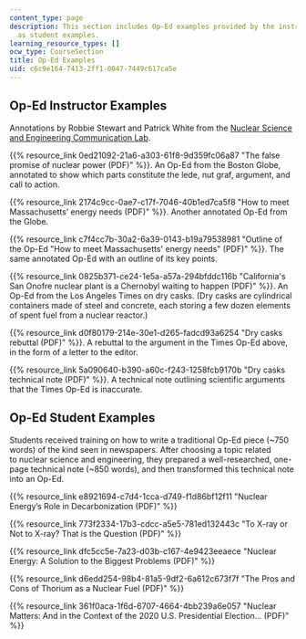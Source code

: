 ```yaml
---
content_type: page
description: This section includes Op-Ed examples provided by the instructors as well
  as student examples.
learning_resource_types: []
ocw_type: CourseSection
title: Op-Ed Examples
uid: c6c9e164-7413-2ff1-0047-7449c617ca5e
---
```


Op-Ed Instructor Examples
-------------------------

Annotations by Robbie Stewart and Patrick White from the [Nuclear Science and Engineering Communication Lab](http://mitcommlab.mit.edu/nse/about-the-lab/).

{{% resource_link 0ed21092-21a6-a303-61f8-9d359fc06a87 "The false promise of nuclear power (PDF)" %}}. An Op-Ed from the Boston Globe, annotated to show which parts constitute the lede, nut graf, argument, and call to action.

{{% resource_link 2174c9cc-0ae7-c17f-7046-40b1ed7ca5f8 "How to meet Massachusetts’ energy needs (PDF)" %}}. Another annotated Op-Ed from the Globe.

{{% resource_link c7f4cc7b-30a2-6a39-0143-b19a79538981 "Outline of the Op-Ed \"How to meet Massachusetts' energy needs\" (PDF)" %}}. The same annotated Op-Ed with an outline of its key points.

{{% resource_link 0825b371-ce24-1e5a-a57a-294bfddc116b "California's San Onofre nuclear plant is a Chernobyl waiting to happen (PDF)" %}}. An Op-Ed from the Los Angeles Times on dry casks. (Dry casks are cylindrical containers made of steel and concrete, each storing a few dozen elements of spent fuel from a nuclear reactor.)

{{% resource_link d0f80179-214e-30e1-d265-fadcd93a6254 "Dry casks rebuttal (PDF)" %}}. A rebuttal to the argument in the Times Op-Ed above, in the form of a letter to the editor.

{{% resource_link 5a090640-b390-a60c-f243-1258fcb9170b "Dry casks technical note (PDF)" %}}. A technical note outlining scientific arguments that the Times Op-Ed is inaccurate.

Op-Ed Student Examples
----------------------

Students received training on how to write a traditional Op-Ed piece (~750 words) of the kind seen in newspapers. After choosing a topic related to nuclear science and engineering, they prepared a well-researched, one-page technical note (~850 words), and then transformed this technical note into an Op-Ed.

{{% resource_link e8921694-c7d4-1cca-d749-f1d86bf12f11 "Nuclear Energy’s Role in Decarbonization (PDF)" %}}

{{% resource_link 773f2334-17b3-cdcc-a5e5-781ed132443c "To X-ray or Not to X-ray? That is the Question (PDF)" %}}

{{% resource_link dfc5cc5e-7a23-d03b-c167-4e9423eeaece "Nuclear Energy: A Solution to the Biggest Problems (PDF)" %}}

{{% resource_link d6edd254-98b4-81a5-9df2-6a612c673f7f "The Pros and Cons of Thorium as a Nuclear Fuel (PDF)" %}}

{{% resource_link 361f0aca-1f6d-6707-4664-4bb239a6e057 "Nuclear Matters: And in the Context of the 2020 U.S. Presidential Election… (PDF)" %}}